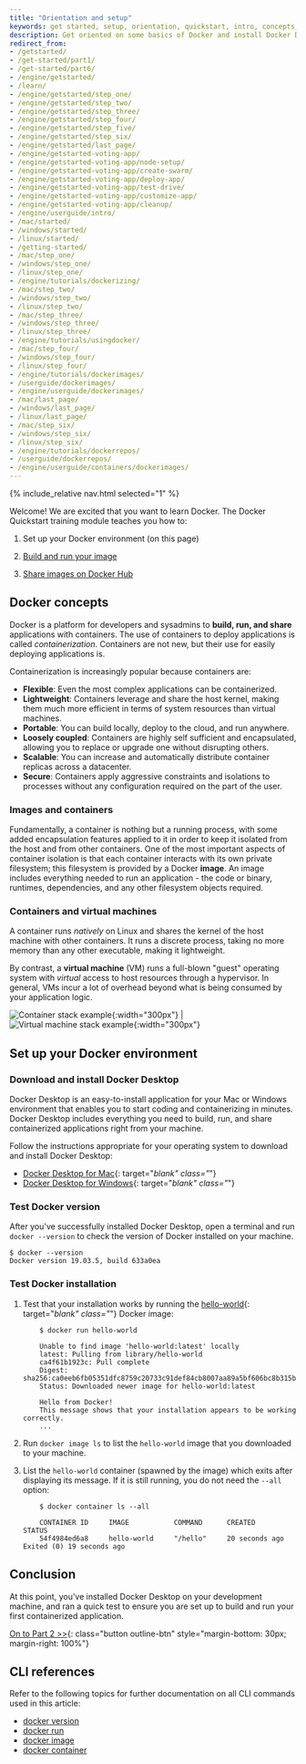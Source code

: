 ```yaml
---
title: "Orientation and setup"
keywords: get started, setup, orientation, quickstart, intro, concepts, containers, docker desktop
description: Get oriented on some basics of Docker and install Docker Desktop.
redirect_from:
- /getstarted/
- /get-started/part1/
- /get-started/part6/
- /engine/getstarted/
- /learn/
- /engine/getstarted/step_one/
- /engine/getstarted/step_two/
- /engine/getstarted/step_three/
- /engine/getstarted/step_four/
- /engine/getstarted/step_five/
- /engine/getstarted/step_six/
- /engine/getstarted/last_page/
- /engine/getstarted-voting-app/
- /engine/getstarted-voting-app/node-setup/
- /engine/getstarted-voting-app/create-swarm/
- /engine/getstarted-voting-app/deploy-app/
- /engine/getstarted-voting-app/test-drive/
- /engine/getstarted-voting-app/customize-app/
- /engine/getstarted-voting-app/cleanup/
- /engine/userguide/intro/
- /mac/started/
- /windows/started/
- /linux/started/
- /getting-started/
- /mac/step_one/
- /windows/step_one/
- /linux/step_one/
- /engine/tutorials/dockerizing/
- /mac/step_two/
- /windows/step_two/
- /linux/step_two/
- /mac/step_three/
- /windows/step_three/
- /linux/step_three/
- /engine/tutorials/usingdocker/
- /mac/step_four/
- /windows/step_four/
- /linux/step_four/
- /engine/tutorials/dockerimages/
- /userguide/dockerimages/
- /engine/userguide/dockerimages/
- /mac/last_page/
- /windows/last_page/
- /linux/last_page/
- /mac/step_six/
- /windows/step_six/
- /linux/step_six/
- /engine/tutorials/dockerrepos/
- /userguide/dockerrepos/
- /engine/userguide/containers/dockerimages/
---
```


{% include_relative nav.html selected="1" %}

Welcome! We are excited that you want to learn Docker. The Docker Quickstart training module teaches you how to:

1.  Set up your Docker environment (on this page)

2.  [Build and run your image](part2.md)

3.  [Share images on Docker Hub](part3.md)

## Docker concepts

Docker is a platform for developers and sysadmins to **build, run, and share**
applications with containers. The use of containers to deploy applications
is called _containerization_. Containers are not new, but their use for easily
deploying applications is.

Containerization is increasingly popular because containers are:

- **Flexible**: Even the most complex applications can be containerized.
- **Lightweight**: Containers leverage and share the host kernel,
  making them much more efficient in terms of system resources than virtual machines.
- **Portable**: You can build locally, deploy to the cloud, and run anywhere.
- **Loosely coupled**: Containers are highly self sufficient and encapsulated,
  allowing you to replace or upgrade one without disrupting others.
- **Scalable**: You can increase and automatically distribute container replicas across a datacenter.
- **Secure**: Containers apply aggressive constraints and isolations to processes without any configuration required on the part of the user.

### Images and containers

Fundamentally, a container is nothing but a running process,
with some added encapsulation features applied to it in order to keep it isolated from the host and from other containers.
One of the most important aspects of container isolation is that each container interacts with its own private filesystem; this filesystem is provided by a Docker **image**.
An image includes everything needed to run an application - the code or binary,
runtimes, dependencies, and any other filesystem objects required.

### Containers and virtual machines

A container runs _natively_ on Linux and shares the kernel of the host
machine with other containers. It runs a discrete process, taking no more memory
than any other executable, making it lightweight.

By contrast, a **virtual machine** (VM) runs a full-blown "guest" operating
system with _virtual_ access to host resources through a hypervisor. In general,
VMs incur a lot of overhead beyond what is being consumed by your application logic.

![Container stack example](/images/Container%402x.png){:width="300px"} | ![Virtual machine stack example](/images/VM%402x.png){:width="300px"}

## Set up your Docker environment

### Download and install Docker Desktop

Docker Desktop is an easy-to-install application for your Mac or Windows environment that enables you to start coding and containerizing in minutes. Docker Desktop includes everything you need to build, run, and share containerized applications right from your machine.

Follow the instructions appropriate for your operating system to download and install Docker Desktop:

 - [Docker Desktop for Mac](/docker-for-mac/install/){: target="_blank" class="_"}
 - [Docker Desktop for Windows](/docker-for-windows/install/){: target="_blank" class="_"}

### Test Docker version

After you've successfully installed Docker Desktop, open a terminal and run `docker --version` to check the version of Docker installed on your machine.

```shell
$ docker --version
Docker version 19.03.5, build 633a0ea
```

### Test Docker installation

1.  Test that your installation works by running the [hello-world](https://hub.docker.com/_/hello-world/){: target="_blank" class="_"} Docker image:

    ```shell
        $ docker run hello-world

        Unable to find image 'hello-world:latest' locally
        latest: Pulling from library/hello-world
        ca4f61b1923c: Pull complete
        Digest: sha256:ca0eeb6fb05351dfc8759c20733c91def84cb8007aa89a5bf606bc8b315b9fc7
        Status: Downloaded newer image for hello-world:latest

        Hello from Docker!
        This message shows that your installation appears to be working correctly.
        ...
    ```

2.  Run `docker image ls` to list the `hello-world` image that you downloaded to your machine.

3.  List the `hello-world` container (spawned by the image) which exits after displaying its message. If it is still running, you do not need the `--all` option:

    ```shell
        $ docker container ls --all

        CONTAINER ID     IMAGE           COMMAND      CREATED            STATUS
        54f4984ed6a8     hello-world     "/hello"     20 seconds ago     Exited (0) 19 seconds ago
    ```

## Conclusion

At this point, you've installed Docker Desktop on your development machine, and ran a quick test to ensure you are set up to build and run your first containerized application.

[On to Part 2 >>](part2.md){: class="button outline-btn" style="margin-bottom: 30px; margin-right: 100%"}

## CLI references

Refer to the following topics for further documentation on all CLI commands used in this article:

- [docker version](https://docs.docker.com/engine/reference/commandline/version/)
- [docker run](https://docs.docker.com/engine/reference/commandline/run/)
- [docker image](https://docs.docker.com/engine/reference/commandline/image/)
- [docker container](https://docs.docker.com/engine/reference/commandline/container/)
